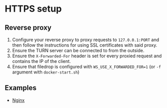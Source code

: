 # HTTPS setup

## Reverse proxy

1. Configure your reverse proxy to proxy requests to `127.0.0.1:PORT` and then follow the instructions for using SSL certificates with said proxy.
2. Ensure the TURN server can be connected to from the outside.
3. Ensure the `X-Forwarded-For` header is set for every proxied request and contains the IP of the client.
4. Ensure that filedrop is configured with `WS_USE_X_FORWARDED_FOR=1` (or `-f` argument with `docker-start.sh`)

## Examples

- [Nginx](./nginx.md)
